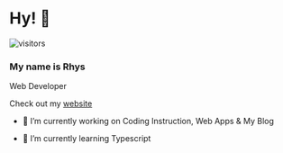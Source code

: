 
<h1> Hy! 👋 </h1>

![visitors](https://visitor-badge.glitch.me/badge?page_id=hy-js.hy-js)
 
<h3> My name is Rhys </h3>
<p> Web Developer </p>
<p>Check out my <a href="https://www.rhysad.com/">website</a></p>

- 🔭 I’m currently working on Coding Instruction, Web Apps & My Blog

- 🌱 I’m currently learning Typescript



